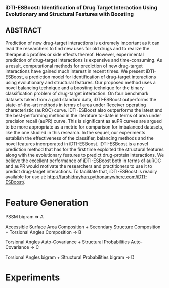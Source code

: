 ### iDTI-ESBoost: Identiﬁcation of Drug Target Interaction Using Evolutionary and Structural Features with Boosting

## ABSTRACT
Prediction of new drug-target interactions is extremely important as it can lead the researchers to ﬁnd new uses for old drugs and to realize the therapeutic proﬁles or side effects thereof. However, experimental prediction of drug-target interactions is expensive and time-consuming. As a result, computational methods for prediction of new drug-target interactions have gained much interest in recent times. We present iDTI-ESBoost, a prediction model for identiﬁcation of drug-target interactions using evolutionary and structural features. Our proposed method uses a novel balancing technique and a boosting technique for the binary classiﬁcation problem of drug-target interaction. On four benchmark datasets taken from a gold standard data, iDTI-ESBoost outperforms the state-of-the-art methods in terms of area under Receiver operating characteristic (auROC) curve. iDTI-ESBoost also outperforms the latest and the best-performing method in the literature to-date in terms of area under precision recall (auPR) curve. This is signiﬁcant as auPR curves are argued to be more appropriate as a metric for comparison for imbalanced datasets, like the one studied in this research. In the sequel, our experiments establish the effectiveness of the classiﬁer, balancing methods and the novel features incorporated in iDTI-ESBoost. iDTI-ESBoost is a novel prediction method that has for the ﬁrst time exploited the structural features along with the evolutionary features to predict drug-protein interactions. We believe the excellent performance of iDTI-ESBoost both in terms of auROC and auPR would motivate the researchers and practitioners to use it to predict drug-target interactions. To facilitate that, iDTI-ESBoost is readily available for use at: http://farshidrayhan.pythonanywhere.com/iDTI-ESBoost/.


# Feature Generation

PSSM bigram => A

Accessible Surface Area Composition + Secondary Structure Composition + Torsional Angles Composition => B

Torsional Angles Auto-Covariance + Structural Probabilities Auto-Covariance => C

Torsional Angles bigram + Structural Probabilities bigram => D 

# Experiments 
